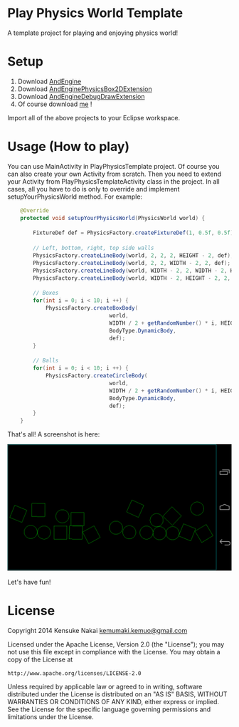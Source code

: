 # Play Physics World Template

A template project for playing and enjoying physics world!

# Setup

1. Download [AndEngine](https://github.com/nicolasgramlich/AndEngine/tree/GLES2-AnchorCenter)
1. Download [AndEnginePhysicsBox2DExtension](https://github.com/nicolasgramlich/AndEnginePhysicsBox2DExtension/tree/GLES2-AnchorCenter)
1. Download [AndEngineDebugDrawExtension](https://github.com/nazgee/AndEngineDebugDrawExtension/tree/GLES2-AnchorCenter)
1. Of course download [me](https://github.com/yohpapa/playphysicstemplate) !

Import all of the above projects to your Eclipse workspace.

# Usage (How to play)

You can use MainActivity in PlayPhysicsTemplate project. Of course you can also create your own Activity from scratch. Then you need to extend your Activity from PlayPhysicsTemplateActivity class in the project. In all cases, all you have to do is only to override and implement setupYourPhysicsWorld method. For example:

```java
	@Override
	protected void setupYourPhysicsWorld(PhysicsWorld world) {
		
		FixtureDef def = PhysicsFactory.createFixtureDef(1, 0.5f, 0.5f);
		
		// Left, bottom, right, top side walls
		PhysicsFactory.createLineBody(world, 2, 2, 2, HEIGHT - 2, def);
		PhysicsFactory.createLineBody(world, 2, 2, WIDTH - 2, 2, def);
		PhysicsFactory.createLineBody(world, WIDTH - 2, 2, WIDTH - 2, HEIGHT - 2, def);
		PhysicsFactory.createLineBody(world, WIDTH - 2, HEIGHT - 2, 2, HEIGHT - 2, def);
		
		// Boxes
		for(int i = 0; i < 10; i ++) {
			PhysicsFactory.createBoxBody(
								world,
								WIDTH / 2 + getRandomNumber() * i, HEIGHT * 2 / 3, 50, 50,
								BodyType.DynamicBody,
								def);
		}
		
		// Balls
		for(int i = 0; i < 10; i ++) {
			PhysicsFactory.createCircleBody(
								world,
								WIDTH / 2 + getRandomNumber() * i, HEIGHT / 3, 25,
								BodyType.DynamicBody,
								def);
		}
	}
```

That's all! A screenshot is here:

![Screenshot](https://raw.githubusercontent.com/yohpapa/playphysicstemplate/master/screenshot.png)

Let's have fun!

# License

Copyright 2014 Kensuke Nakai <kemumaki.kemuo@gmail.com>

Licensed under the Apache License, Version 2.0 (the "License");
you may not use this file except in compliance with the License.
You may obtain a copy of the License at

    http://www.apache.org/licenses/LICENSE-2.0

Unless required by applicable law or agreed to in writing, software
distributed under the License is distributed on an "AS IS" BASIS,
WITHOUT WARRANTIES OR CONDITIONS OF ANY KIND, either express or implied.
See the License for the specific language governing permissions and
limitations under the License.
